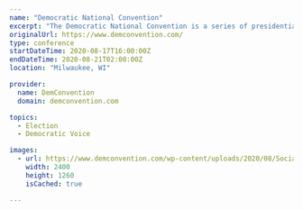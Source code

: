 ```yaml
---
name: "Democratic National Convention"
excerpt: "The Democratic National Convention is a series of presidential nominating conventions held every four years since 1832 by the United States Democratic Party. They have been administered by the Democratic National Committee since the 1852 national convention."
originalUrl: https://www.demconvention.com/
type: conference
startDateTime: 2020-08-17T16:00:00Z
endDateTime: 2020-08-21T02:00:00Z
location: "Milwaukee, WI"

provider:
  name: DemConvention
  domain: demconvention.com

topics:
  - Election
  - Democratic Voice

images:
  - url: https://www.demconvention.com/wp-content/uploads/2020/08/SocialShare_English_new@2x.png
    width: 2400
    height: 1260
    isCached: true

---
```


